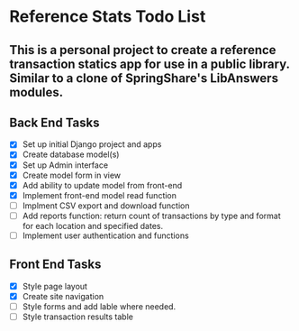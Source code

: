 # Reference Stats Todo List

This is a personal project to create a reference transaction statics app for use in a public library. Similar to a clone of SpringShare's LibAnswers modules.
---
## Back End Tasks

- [x] Set up initial Django project and apps
- [x] Create database model(s)
- [x] Set up Admin interface
- [x] Create model form in view
- [x] Add ability to update model from front-end
- [x] Implement front-end model read function
- [ ] Implment CSV export and download function
- [ ] Add reports function: return count of transactions by type and format for each location and specified dates.
- [ ] Implement user authentication and functions

## Front End Tasks

- [x] Style page layout
- [x] Create site navigation
- [ ] Style forms and add lable where needed.
- [ ] Style transaction results table
